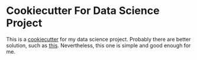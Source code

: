 # Cookiecutter For Data Science Project

This is a [cookiecutter](https://github.com/audreyr/cookiecutter) for my data science project.
Probably there are better solution, such as [this](https://github.com/drivendata/cookiecutter-data-science).
Nevertheless, this one is simple and good enough for me.
